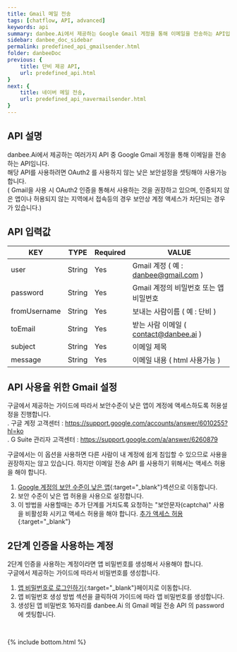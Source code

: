 ```yaml
---
title: Gmail 메일 전송
tags: [chatflow, API, advanced]
keywords: api
summary: danbee.Ai에서 제공하는 Google Gmail 게정을 통해 이메일을 전송하는 API입니다.
sidebar: danbee_doc_sidebar
permalink: predefined_api_gmailsender.html
folder: danbeeDoc
previous: {
    title: 단비 제공 API,
    url: predefined_api.html
}
next: {
    title: 네이버 메일 전송,
    url: predefined_api_navermailsender.html
}
---
```


## API 설명

danbee.Ai에서 제공하는 여러가지 API 중 Google Gmail 게정을 통해 이메일을 전송하는 API임니다. <br /> 
해당 API를 사용하려면 OAuth2 를 사용하지 않는 낮은 보안설정을 셋팅해야 사용가능합니다. <br />
( Gmail을 사용 시 OAuth2 인증을 통해서 사용하는 것을 권장하고 있으며, 
  인증되지 않은 앱이나 허용되지 않는 지역에서 접속등의 경우 보안상 계정 액세스가 차단되는 경우가 있습니다.)


## API 입력값

| KEY | TYPE | Required | VALUE |
|--------|--------|--------|--------|
| user | String | Yes | Gmail 계정 ( 예 : danbee@gmail.com ) |
| password | String | Yes | Gmail 계정의 비밀번호 또는 앱 비밀번호 |
| fromUsername | String | Yes | 보내는 사람이름 ( 예 : 단비 ) |
| toEmail | String | Yes | 받는 사람 이메일 ( contact@danbee.ai ) |
| subject | String | Yes | 이메일 제목 |
| message | String | Yes | 이메일 내용 ( html 사용가능 ) |

## API 사용을 위한 Gmail 설정

구글에서 제공하는 가이드에 따라서 보안수준이 낮은 앱이 계정에 액세스하도록 허용설정을 진행합니다. <br />
. 구글 계정 고객센터 : https://support.google.com/accounts/answer/6010255?hl=ko <br />
. G Suite 관리자 고객센터 : https://support.google.com/a/answer/6260879 <br />

구글에서는 이 옵션을 사용하면 다른 사람이 내 계정에 쉽게 침입할 수 있으므로 사용을 권장하지는 않고 있습니다.
하지만 이메일 전송 API 를 사용하기 위해서는 액세스 허용을 해야 합니다. 
1. <span class="link">[Google 계정의 보안 수준이 낮은 앱](https://myaccount.google.com/lesssecureapps){:target="_blank"}</span>섹션으로 이동합니다.
2. 보안 수준이 낮은 앱 허용을 사용으로 설정합니다.
3. 이 방법을 사용할때는 추가 단계를 거치도록 요청하는 "보안문자(captcha)" 사용을 비활성화 시키고 액세스 허용을 해야 합니다. <span class="link">[추가 액세스 허용](https://accounts.google.com/b/0/displayunlockcaptcha){:target="_blank"}</span>

## 2단계 인증을 사용하는 계정

2단계 인증을 사용하는 계정이라면 앱 비밀번호를 생성해서 사용해야 합니다. <br />
구글에서 제공하는 가이드에 따라서 비밀번호를 생성합니다. <br />

1. <span class="link">[앱 비밀번호로 로그인하기](https://support.google.com/mail/answer/185833?hl=ko){:target="_blank"}</span>페이지로 이동합니다.
2. 앱 비밀번호 생성 방법 섹션을 클릭하여 가이드에 따라 앱 비밀번호를 생성합니다.
3. 생성된 앱 비밀번호 16자리를 danbee.Ai 의 Gmail 메일 전송 API 의 password 에 셋팅합니다.

<br />


{% include bottom.html %}
